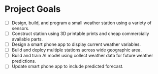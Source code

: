# Project Goals

- [ ] Design, build, and program a small weather station using a variety of sensors.
- [ ] Construct station using 3D printable prints and cheap commercially available parts.
- [ ] Design a smart phone app to display current weather variables.
- [ ] Build and deploy multiple stations across wide geographic area.
- [ ] Build and train AI model using collect weather data for future weather predictions.
- [ ] Update smart phone app to include predicted forecast.
